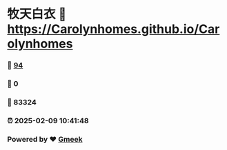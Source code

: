 # 牧天白衣 :link: https://Carolynhomes.github.io/Carolynhomes 
### :page_facing_up: [94](https://Carolynhomes.github.io/Carolynhomes/tag.html) 
### :speech_balloon: 0 
### :hibiscus: 83324 
### :alarm_clock: 2025-02-09 10:41:48 
### Powered by :heart: [Gmeek](https://github.com/Meekdai/Gmeek)
